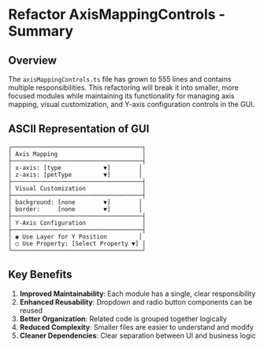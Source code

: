 # Refactor AxisMappingControls - Summary

## Overview

The `axisMappingControls.ts` file has grown to 555 lines and contains multiple responsibilities. This refactoring will break it into smaller, more focused modules while maintaining its functionality for managing axis mapping, visual customization, and Y-axis configuration controls in the GUI.

## ASCII Representation of GUI

```
┌─────────────────────────────────────┐
│ Axis Mapping                        │
├─────────────────────────────────────┤
│ x-axis: [type            ▼]        │
│ z-axis: [petType         ▼]        │
├─────────────────────────────────────┤
│ Visual Customization                │
├─────────────────────────────────────┤
│ background: [none        ▼]        │
│ border:     [none        ▼]        │
├─────────────────────────────────────┤
│ Y-Axis Configuration                │
├─────────────────────────────────────┤
│ ◉ Use Layer for Y Position         │
│ ○ Use Property: [Select Property ▼] │
└─────────────────────────────────────┘
```

## Key Benefits

1. **Improved Maintainability**: Each module has a single, clear responsibility
2. **Enhanced Reusability**: Dropdown and radio button components can be reused
3. **Better Organization**: Related code is grouped together logically
4. **Reduced Complexity**: Smaller files are easier to understand and modify
5. **Cleaner Dependencies**: Clear separation between UI and business logic